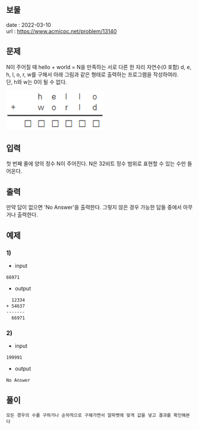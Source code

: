 보물
---

date : 2022-03-10\
url : https://www.acmicpc.net/problem/13140

문제
---

N이 주어질 때 hello + world = N을 만족하는 서로 다른 한 자리 자연수(0 포함) d, e, h, l, o, r, w를 구해서 아래 그림과 같은 형태로 출력하는 프로그램을 작성하여라.\
단, h와 w는 0이 될 수 없다.

![](image.png)

입력
---
첫 번째 줄에 양의 정수 N이 주어진다. N은 32비트 정수 범위로 표현할 수 있는 수만 들어온다.

출력
---
만약 답이 없으면 'No Answer'을 출력한다. 그렇지 않은 경우 가능한 답들 중에서 아무거나 출력한다.

예제
--

### 1)
- input
```
66971
```

- output
```
  12334
+ 54637
-------
  66971
```

### 2)
- input
```
199991
```

- output
```
No Answer
```

풀이
---

```
모든 경우의 수를 구하거나 순차적으로 구해가면서 알파벳에 맞게 값을 넣고 결과를 확인해본다 
```